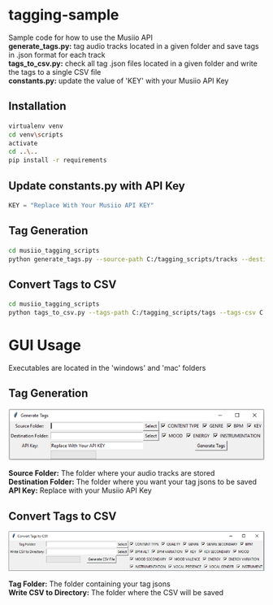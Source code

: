 # tagging-sample
Sample code for how to use the Musiio API\
**generate_tags.py:** tag audio tracks located in a given folder and save tags in .json format for each track\
**tags_to_csv.py:** check all tag .json files located in a given folder and write the tags to a single CSV file\
**constants.py:** update the value of 'KEY' with your Musiio API Key

## Installation
```bash
virtualenv venv
cd venv\scripts
activate
cd ..\..
pip install -r requirements
```

## Update constants.py with API Key
```python
KEY = "Replace With Your Musiio API KEY"
```

## Tag Generation

```bash
cd musiio_tagging_scripts
python generate_tags.py --source-path C:/tagging_scripts/tracks --destination-path C:/tagging_scripts/tags --tag-selection "content type" "genre" "bpm" "key" "mood" "energy" "instrumentation"
```

## Convert Tags to CSV
```bash
cd musiio_tagging_scripts
python tags_to_csv.py --tags-path C:/tagging_scripts/tags --tags-csv C:/tagging_scripts --tags-types "genre" "genre secondary" "mood" "mood secondary" "energy" "vocal presence" "instrument"
```


# GUI Usage

Executables are located in the 'windows' and 'mac' folders

## Tag Generation
![Tag Generation](https://github.com/musiio-user/tagging-sample/blob/patch-5/images/generate_tags_gui.png)

**Source Folder:** The folder where your audio tracks are stored\
**Destination Folder:** The folder where you want your tag jsons to be saved\
**API Key:** Replace with your Musiio API Key


## Convert Tags to CSV
![Convert Tags to CSV](https://github.com/musiio-user/tagging-sample/blob/patch-5/images/tags_to_csv_gui.png)

**Tag Folder:** The folder containing your tag jsons\
**Write CSV to Directory:** The folder where the CSV will be saved

